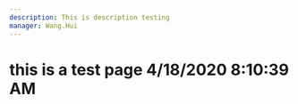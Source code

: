 ```yaml
---
description: This is description testing
manager: Wang.Hui
---
```

# this is a test page 4/18/2020 8:10:39 AM
